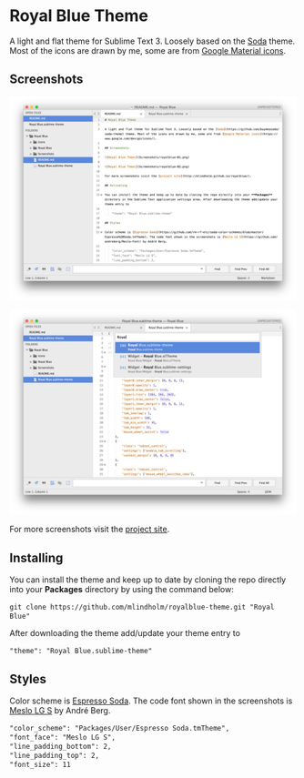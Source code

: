 # Royal Blue Theme

A light and flat theme for Sublime Text 3. Loosely based on the [Soda](https://github.com/buymeasoda/soda-theme) theme. Most of the icons are drawn by me, some are from [Google Material icons](https://www.google.com/design/icons/).

## Screenshots

![Royal Blue Theme](Screenshots/royalblue-01.png)

![Royal Blue Theme](Screenshots/royalblue-02.png)

For more screenshots visit the [project site](http://mlindholm.github.io/royalblue/).

## Installing

You can install the theme and keep up to date by cloning the repo directly into your **Packages** directory by using the command below:
  
    git clone https://github.com/mlindholm/royalblue-theme.git "Royal Blue"

After downloading the theme add/update your theme entry to 
    
    "theme": "Royal Blue.sublime-theme"

## Styles

Color scheme is [Espresso Soda](https://github.com/rm-rf-etc/soda-color-schemes/blob/master/Espresso%20Soda.tmTheme). The code font shown in the screenshots is [Meslo LG S](https://github.com/andreberg/Meslo-Font) by André Berg. 

    "color_scheme": "Packages/User/Espresso Soda.tmTheme",
    "font_face": "Meslo LG S",
    "line_padding_bottom": 2,
    "line_padding_top": 2,
    "font_size": 11